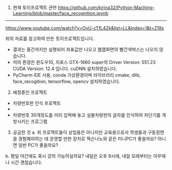 
1) 현재 토이프로젝트 관련
https://github.com/kirina32/Python-Maching-Learning/blob/master/face_recognition.ipynb
--------------------------------------------------------------------------------------
https://www.youtube.com/watch?v=OyU-cTfL4Zk&list=LL&index=1&t=218s

위의 자료를 참고하여 만든 토이프로젝트입니다.

- 결과는 중간까지만 실행되어 좌표값만 나오고 웹캠화면의 빨간색박스는 나오지 않습니다.
- 저의 환경은 윈도우10, 지포스 GTX-1660 super의 Driver Version: 551.23  CUDA Version: 12.4 입니다. cuDNN 설치하였습니다.
- PyCharm IDE 사용, conda 가상환경이며 라이브러리 cmake, dlib, face_recogition, tensorflow, opencv 설치하였습니다.


2) 예정중인 프로젝트
- 차량번호판 인식 프로젝트
- 
- 차량번호 30개정도를 미리 입력해 놓고 실물차량판의 글자를 인식하여 차단기를 개방시키는 프로그램


3) 궁금한 것
 a. 위 프로젝트들이 상업용은 아니지만 교육용으로서 학생들과 구동장면을 경험해야하는 데 운영할 만한 장치로 젝슨나노와 같은 미니PC가 좋을까요? 아니면 일반 PC가 좋을까요?

 b. 평일 야간에도 혹시 강의 가능하실까요? 내일은 오후 9시에, 내일 모레부터는 아무때나 시간 괜찮습니다.


